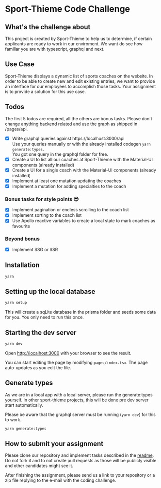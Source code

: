 # Sport-Thieme Code Challenge

## What's the challenge about

This project is created by Sport-Thieme to help us to determine, if certain applicants are ready to work in our enviroment.
We want do see how familiar you are with typescript, graphql and next.

## Use Case

Sport-Thieme displays a dynamic list of sports coaches on the website. In order to be able to create new and edit existing entries, we want to provide an interface for our employees to accomplish those tasks. Your assignment is to provide a solution for this use case.

## Todos

The first 5 todos are required, all the others are bonus tasks. Please don't change anything backend related and use the graph as shipped in /pages/api.

- [x] Write graphql queries against https://localhost:3000/api<br>Use your queries manually or with the already installed codegen `yarn generate:types`.<br>You got one query in the graphql folder for free.
- [x] Create a UI to list all our coaches at Sport-Thieme with the Material-UI components (already installed)
- [x] Create a UI for a single coach with the Material-UI components (already installed)
- [x] Implement at least one mutation updating the coaches
- [x] Implement a mutation for adding specialties to the coach

### Bonus tasks for style points 😎

- [x] Implement pagination or endless scrolling to the coach list
- [x] Implement sorting to the coach list
- [x] Use Apollo reactive variables to create a local state to mark coaches as favourite

### Beyond bonus

- [x] Implement SSG or SSR

## Installation

```bash
yarn
```

## Setting up the local database

```bash
yarn setup
```

This will create a sqLite database in the prisma folder and seeds some data for you.
You only need to run this once.

## Starting the dev server

```bash
yarn dev
```

Open [http://localhost:3000](http://localhost:3000) with your browser to see the result.

You can start editing the page by modifying `pages/index.tsx`. The page auto-updates as you edit the file.

## Generate types

As we are in a local app with a local server, please run the generate:types yourself.
In other sport-thieme projects, this will be done pre dev server start automatically.

Please be aware that the graphql server must be running (`yarn dev`) for this to work.

```bash
yarn generate:types
```

## How to submit your assignment

Please clone our repository and implement tasks described in the [readme](#Todos). Do not fork it and to not create pull requests as those will be publicly visible and other candidates might see it.

After finishing the assignment, please send us a link to your repository or a zip file replying to the e-mail with the coding challenge.
